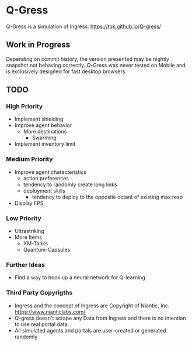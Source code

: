 # Q-Gress

Q-Gress is a simulation of Ingress.
https://tok.github.io/Q-gress/

## Work in Progress

Depending on commit history, the version presented may be nightly snapshot not behaving correctly.
Q-Gress was never tested on Mobile and is exclusively designed for fast desktop browsers.

## TODO

### High Priority
- Implement shielding
- Improve agent behavior
  * More destinations
    * Swarming
- Implement inventory limit

### Medium Priority
- Improve agent characteristics
  * action preferences
  * tendency to randomly create long links
  * deployment skills
    * tendency to deploy to the opposite octant of existing max reso
- Display FPS

### Low Priority
- Ultrastriking
- More Items
  * XM-Tanks
  * Quantum-Capsules

### Further Ideas
- Find a way to hook up a neural network for Q-learning

### Third Party Copyrigths

- Ingress and the concept of Ingress are Copyright of Niantic, Inc. https://www.nianticlabs.com/
- Q-gress doesn't scrape any Data from Ingress and there is no intention to use real portal data.
- All simulated agents and portals are user-created or generated randomly
